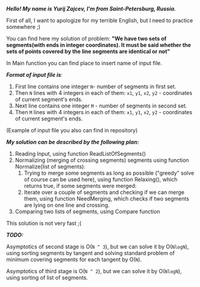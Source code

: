 _**Hello! My name is Yurij Zajcev, I'm from Saint-Petersburg, Russia.**_ 

First of all, I want to apologize for my terrible English, but I need to practice somewhere ;)

You can find here my solution of problem: **"We have two sets of segments(with ends in integer coordinates). It must be said whether the sets of points covered by the line segments are identical or not"**

In Main function you can find place to insert name of input file. 

_**Format of input file is**:_

1) First line contains one integer `N`- number of segments in first set.
2) Then `N` lines with 4 integers in each of them: `x1`, `y1`, `x2`, `y2` - coordinates of current segment's ends.
3) Next line contains one integer `M` - number of segments in second set.
4) Then `M` lines with 4 integers in each of them: `x1`, `y1`, `x2`, `y2` - coordinates of current segment's ends.
   
(Example of input file you also can find in repository)

**_My solution can be described by the following plan:_**
1) Reading Input, using function ReadListOfSegments()
2) Normalizing (merging of crossing segments) segments using function Normalize(list of segments):
   1) Trying to merge some segments as long as possible ("greedy" solve of course can be used here), using function Relaxing(), which returns true, if some segments were merged:
   2) Iterate over a couple of segments and checking if we can merge them, using function NeedMerging, which checks if two segments are lying on one line and crossing.
3) Comparing two lists of segments, using Compare function

This solution is not very fast ;(

**_TODO:_**

Asymptotics of second stage is O(`N ^ 3`), but we can solve it by O(`NlogN`), using sorting segments by tangent and solving standard problem of minimum covering segments for each tangent by O(`N`).

Asymptotics of third stage is O(`N ^ 2`), but we can solve it by O(`NlogN`), using sorting of list of segments.


